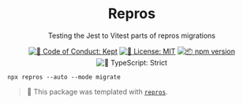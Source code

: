 <h1 align="center">Repros</h1>

<p align="center">Testing the Jest to Vitest parts of repros migrations</p>

<p align="center">
	<a href="https://github.com/JoshuaKGoldberg/repros/blob/main/.github/CODE_OF_CONDUCT.md" target="_blank"><img alt="🤝 Code of Conduct: Kept" src="https://img.shields.io/badge/%F0%9F%A4%9D_code_of_conduct-kept-21bb42" /></a>
	<a href="https://github.com/JoshuaKGoldberg/repros/blob/main/LICENSE.md" target="_blank"><img alt="📝 License: MIT" src="https://img.shields.io/badge/%F0%9F%93%9D_license-MIT-21bb42.svg"></a>
	<a href="http://npmjs.com/package/repros"><img alt="📦 npm version" src="https://img.shields.io/npm/v/repros?color=21bb42&label=%F0%9F%93%A6%20npm" /></a>
	<img alt="💪 TypeScript: Strict" src="https://img.shields.io/badge/%F0%9F%92%AA_typescript-strict-21bb42.svg" />
</p>

```shell
npx repros --auto --mode migrate
```

<!-- You can remove this notice if you don't want it 🙂 no worries! -->

> 💙 This package was templated with [`repros`](https://github.com/JoshuaKGoldberg/repros).
